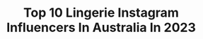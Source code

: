 ---
title: Top 10 Lingerie Instagram Influencers In Australia In 2023
description: >-
  Find top lingerie Instagram influencers in Australia in 2023. Most popular hashtags: #lingerie #beauty #model #photography.
platform: Instagram
hits: 40
text_top: Discover the best Instagram profiles on inBeat.
text_bottom: inBeat has 40 Instagram influencers like this in Australia for you to collaborate.
profiles:
  - username: "kissenundkarma"
    fullname: >-
      Corinna
    bio: >-
      a more sustainable lifestyle ♡ Gründerin von @coco_malou_ethical_lingerie #fairfashionblogger #plantbased KEINE NEUEN KOOPS 🌱 aus Stuttgart
    location: "Australia"
    followers: 57542
    engagement: 640
    commentsToLikes: 0.016879
    id: ck5bzcdp0qv9m0i117u6ee6ag
    verified: false
    hashtags: "#reusereducerecycle, #slowdownfashion, #fairfashion, #slowfashioninspo"
  - username: "elishajanesxx"
    fullname: >-
      ❣🔥 𝗘𝗹𝗶𝘀𝗵𝗮 - 𝗝𝗮𝗻𝗲🔥❣
    bio: >-
      🌹𝓨𝓸𝓾𝓻 𝓯𝓻𝓲𝓮𝓷𝓭𝓵𝔂 𝓷𝓮𝓲𝓰𝓱𝓫𝓸𝓾𝓻𝓱𝓸𝓸𝓭 𝓰𝓲𝓷𝓰𝓮𝓻🌹 Aussie Cosplayer, Creator, Fashion &Lingerie Model 🌡Whatsapp for spicey content ／DM 💋Email／DM contact me
    location: "Australia"
    followers: 56771
    engagement: 163
    commentsToLikes: 0.011951
    id: ck6ucqbhsh0160j7173xaufdl
    verified: false
    hashtags: "#twitch, #ginger, #videogames, #youtube"
  - username: "tempest.hurricane"
    fullname: >-
      Tempest Hurricane
    bio: >-
      Lingerie and lace is my daily obsession 👙 Not for the faint-hearted 💕 Taking the world by storm ⚡Always shadowbanned📸 On stolen Wurundjeri land, Naarm
    location: "Australia"
    followers: 32395
    engagement: 318
    commentsToLikes: 0.021223
    id: ck5zn3277norg0i14ywo44uvx
    verified: false
    hashtags: "#hopelesslingerie, #howdy, #lefttoyourowndevices, #indigenouslivesmatter"
  - username: "alicia.parr_"
    fullname: >-
      Alicia ❃
    bio: >-
      📍Sydney Owner @keepthatpump @the_supplement_stop ALICIA10 Modelling/Shoot bookings @stillandmotionproductions
    location: "Australia"
    followers: 709636
    engagement: 196
    commentsToLikes: 0.020539
    id: ck55q9ugucmm20i11zogsdlab
    verified: false
    hashtags: "#beach, #beauty, #eyes, #happy"
  - username: "crankphotography"
    fullname: >-
      C.Rankin
    bio: >-
      PENTAX - SONY - FUJIFILM - SIGMA - LUMIX Published Hybrid-Shooter (SoFL/Treasure Coast) Working with Amazing and Creative People. Fashion/Glamour
    location: "Australia"
    followers: 83976
    engagement: 428
    commentsToLikes: 0.011591
    id: ck5hn3bt9n4nf0i110bw6195b
    verified: false
    hashtags: "#sunshinestate, #2instagoodportraitlove, #sigmausa, #slimthick"
  - username: "dibbleprime"
    fullname: >-
      MARCUS DIBBLE
    bio: >-
      CEO : DIBBLEPRIME ENTERTAINER AT @marcusdibble20 WEEKLY UNCENSORED GALLERIES ▪PHOTOGRAPHER ▪VIDEOGRAPHER ▪MELB | AUS 🇦🇺 ▪DM FOR RATES
    location: "Australia"
    followers: 58950
    engagement: 357
    commentsToLikes: 0.007083
    id: ck5cjzc22vsuq0i1125heufy4
    verified: false
    hashtags: "#babe, #blonde, #marcusdibblemedia, #scxnsor"
  - username: "_nattestid_"
    fullname: >-
      Nattestid
    bio: >-
      NSFW 🚫 @onlyfansofficial PHX APR 1-4 @memes_4_satan / KF2 🤘 @miss.effect FR->AUS->TX->NYC->SLC
    location: "Australia"
    followers: 22206
    engagement: 263
    commentsToLikes: 0.020508
    id: ck5px9px8qrfn0i11nq1okj3o
    verified: false
    hashtags: "#curvesfordays, #tattooed, #nattestid, #tattooedgirls"
  - username: "kiahshay_"
    fullname: >-
      🦋  𝕂 𝕚 𝕒 𝕙  𝕊 𝕙 𝕒 𝕪  🦋
    bio: >-
      Unapologetically Me 🤪⠀ ⠀ 📍 Brisbane | Aus⠀ 🇦🇺 Australian
    location: "Australia"
    followers: 19607
    engagement: 228
    commentsToLikes: 0.048983
    id: ck15ts65njmdj0i1943o7ore2
    verified: false
    hashtags: ""
  - username: "crystalashleey"
    fullname: >-
      🌼 𝒸 𝓇 𝓎 𝓈 𝓉 𝒶 𝓁 𝒻 𝓇 𝑒 𝓃 𝒸 𝒽 🌼
    bio: >-
      K•A ¦ E•A ¦ R•A 💍 Kiwi ¦ Australian Follow backup @crystalashleeypriv 😊 Business Page @babylushbeauty 🖌️🎨
    location: "Australia"
    followers: 7331
    engagement: 800
    commentsToLikes: 0.097763
    id: ckap7qyi9l6aa0i78nvlro01n
    verified: false
    hashtags: "#love, #photooftheday, #followme, #girl"
  - username: "miss.demo_photography"
    fullname: >-
      Miss Demo Photography
    bio: >-
      Travelling fine art, portrait, fashion & boudoir photographer based in ADL, South Australia. My personal ig - @lara_demo
    location: "Australia"
    followers: 12771
    engagement: 123
    commentsToLikes: 0.014324
    id: ck6tiy9dx1nsh0j71a4xiywr5
    verified: false
    hashtags: "#fashionphotography, #southaustralianphotographer, #portrait, #boudoirphotography"
---